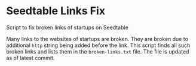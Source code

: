 # Seedtable Links Fix
Script to fix broken links of startups on Seedtable

Many links to the websites of startups are broken.
They are broken due to additional `http` string being added before the link.
This script finds all such broken links and lists them in the 
`broken-links.txt` file. The file is updated as of latest commit.
